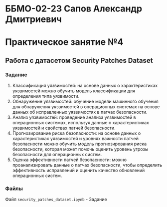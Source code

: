 # ББМО-02-23 Сапов Александр Дмитриевич
# Практическое занятие №4
## **Работа с датасетом Security Patches Dataset**
### Задание
1. Классификация уязвимостей: на основе данных о характеристиках уязвимостей можно обучить модель классификации для определения типа уязвимости.
2. Обнаружение уязвимостей: обучение модели машинного обучения для обнаружения уязвимостей в операционных системах на основе данных об исправленных уязвимостях в патчах безопасности.
3. Анализ уязвимостей: проведение анализа уязвимостей в операционных системах, используя данные о характеристиках уязвимостей и свойствах патчей безопасности.
4. Прогнозирование риска безопасности: на основе данных о характеристиках уязвимостей и уровнях важности патчей безопасности можно обучить модель прогнозирования риска безопасности, которая может помочь оценить уровень угрозы безопасности для операционных систем.
5. Оценка эффективности патчей безопасности: можно проанализировать данные о патчах безопасности, чтобы определить эффективность исправлений и оценить качество обновлений операционных систем.
### Файлы
Файл `security_patches_dataset.ipynb` - Задание
